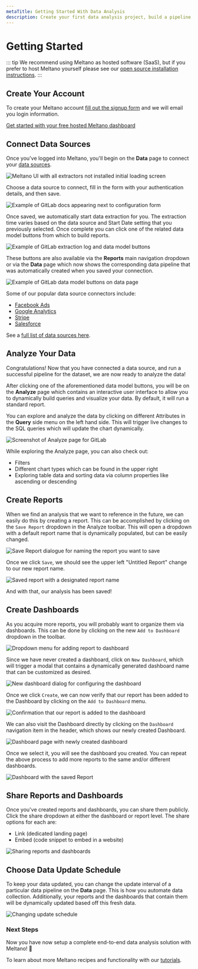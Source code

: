 ```yaml
---
metaTitle: Getting Started With Data Analysis
description: Create your first data analysis project, build a pipeline, and analyze your data after installing Meltano.
---
```


# Getting Started

::: tip
We recommend using Meltano as hosted software (SaaS), but if you prefer to host Meltano yourself please see our [open source installation instructions](/developer-tools/self-hosted-installation.html).
:::

## Create Your Account

To create your Meltano account [fill out the signup form](https://meltano.typeform.com/to/NJPwxv) and we will email you login information.

<a href="https://meltano.typeform.com/to/NJPwxv" class="button is-purple is-filled">Get started with your free hosted Meltano dashboard</a>

## Connect Data Sources

Once you've logged into Meltano, you'll begin on the **Data** page to connect your [data sources](/plugins/).

![Meltano UI with all extractors not installed initial loading screen](/images/getting-started-guide/gsg-01.png)

Choose a data source to connect, fill in the form with your authentication details, and then save.

![Example of GitLab docs appearing next to configuration form](/images/getting-started-guide/gsg-02.png)

Once saved, we automatically start data extraction for you. The extraction time varies based on the data source and Start Date setting that you previously selected. Once complete you can click one of the related data model buttons from which to build reports.

![Example of GitLab extraction log and data model buttons](/images/getting-started-guide/gsg-03.png)

These buttons are also available via the **Reports** main navigation dropdown or via the **Data** page which now shows the corresponding data pipeline that was automatically created when you saved your connection.

![Example of GitLab data model buttons on data page](/images/getting-started-guide/gsg-03b.png)

Some of our popular data source connectors include:

- [Facebook Ads](/plugins/extractors/facebook.html)
- [Google Analytics](/plugins/extractors/google-analytics.html#google-analytics)
- [Stripe](/plugins/extractors/stripe.html#stripe)
- [Salesforce](/plugins/extractors/salesforce.html#salesforce)

See a [full list of data sources here](/plugins/).

## Analyze Your Data

Congratulations! Now that you have connected a data source, and run a successful pipeline for the dataset, we are now ready to analyze the data!

After clicking one of the aforementioned data model buttons, you will be on the **Analyze** page which contains an interactive user interface to allow you to dynamically build queries and visualize your data. By default, it will run a standard report.

You can explore and analyze the data by clicking on different Attributes in the **Query** side menu on the left hand side. This will trigger live changes to the SQL queries which will update the chart dynamically.

![Screenshot of Analyze page for GitLab](/images/getting-started-guide/gsg-04.png)

While exploring the Analyze page, you can also check out:

- Filters
- Different chart types which can be found in the upper right
- Exploring table data and sorting data via column properties like ascending or descending

## Create Reports

When we find an analysis that we want to reference in the future, we can easily do this by creating a report. This can be accomplished by clicking on the `Save Report` dropdown in the Analyze toolbar. This will open a dropdown with a default report name that is dynamically populated, but can be easily changed.

![Save Report dialogue for naming the report you want to save](/images/getting-started-guide/gsg-05.png)

Once we click `Save`, we should see the upper left "Untitled Report" change to our new report name.

![Saved report with a designated report name](/images/getting-started-guide/gsg-06.png)

And with that, our analysis has been saved!

## Create Dashboards

As you acquire more reports, you will probably want to organize them via dashboards. This can be done by clicking on the new `Add to Dashboard` dropdown in the toolbar.

![Dropdown menu for adding report to dashboard](/images/getting-started-guide/gsg-07.png)

Since we have never created a dashboard, click on `New Dashboard`, which will trigger a modal that contains a dynamically generated dashboard name that can be customized as desired.

![New dashboard dialog for configuring the dashboard](/images/getting-started-guide/gsg-08.png)

Once we click `Create`, we can now verify that our report has been added to the Dashboard by clicking on the `Add to Dashboard` menu.

![Confirmation that our report is added to the dashboard](/images/getting-started-guide/gsg-09.png)

We can also visit the Dashboard directly by clicking on the `Dashboard` navigation item in the header, which shows our newly created Dashboard.

![Dashboard page with newly created dashboard](/images/getting-started-guide/gsg-10.png)

Once we select it, you will see the dashboard you created. You can repeat the above process to add more reports to the same and/or different dashboards.

![Dashboard with the saved Report](/images/getting-started-guide/gsg-11.png)

## Share Reports and Dashboards

Once you've created reports and dashboards, you can share them publicly. Click the share dropdown at either the dashboard or report level. The share options for each are:

- Link (dedicated landing page)
- Embed (code snippet to embed in a website)

![Sharing reports and dashboards](/images/getting-started-guide/gsg-12.png)

## Choose Data Update Schedule

To keep your data updated, you can change the update interval of a particular data pipeline on the **Data** page. This is how you automate data collection. Additionally, your reports and the dashboards that contain them will be dynamically updated based off this fresh data.

![Changing update schedule](/images/getting-started-guide/gsg-13.png)

### Next Steps

Now you have now setup a complete end-to-end data analysis solution with Meltano! 🎉

To learn about more Meltano recipes and functionality with our [tutorials](/tutorials/).
